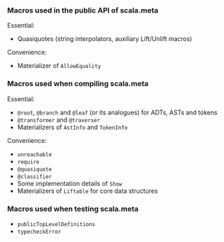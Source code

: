### Macros used in the public API of scala.meta

Essential:
  * Quasiquotes (string interpolators, auxiliary Lift/Unlift macros)

Convenience:
  * Materializer of `AllowEquality`

### Macros used when compiling scala.meta

Essential:
  * `@root`, `@branch` and `@leaf` (or its analogues) for ADTs, ASTs and tokens
  * `@transformer` and `@traverser`
  * Materializers of `AstInfo` and `TokenInfo`

Convenience:
  * `unreachable`
  * `require`
  * `@quasiquote`
  * `@classifier`
  * Some implementation details of `Show`
  * Materializers of `Liftable` for core data structures

### Macros used when testing scala.meta

  * `publicTopLevelDefinitions`
  * `typecheckError`